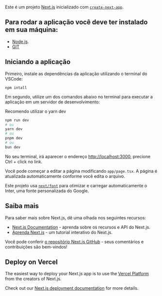 Este é um projeto [Next.js](https://nextjs.org/) inicializado com [`create-next-app`](https://github.com/vercel/next.js/tree/canary/packages/create-next-app).

## Para rodar a aplicação você deve ter instalado em sua máquina:

- [Node.js](https://nodejs.org/pt/learn/getting-started/how-to-install-nodejs).
- [GIT](https://git-scm.com/downloads)

## Iniciando a aplicação

Primeiro, instale as dependências da aplicação 
utilizando o terminal do VSCode:

    npm intall

Em segundo, utilize um dos comandos abaixo no terminal para executar a aplicação em um servidor de desenvolvimento:

Recomendo utilizar o     yarn dev

```bash
npm run dev
# ou
yarn dev
# ou
pnpm dev
# ou
bun dev
```

No seu terminal, irá aparecer o endereço [http://localhost:3000](http://localhost:3000), precione Ctrl + click no link.

Você pode começar a editar a página modificando `app/page.tsx`. A página é atualizada automaticamente conforme você edita o arquivo.

Este projeto usa [`next/font`](https://nextjs.org/docs/basic-features/font-optimization) para otimizar e carregar automaticamente o Inter, uma fonte personalizada do Google.

## Saiba mais

Para saber mais sobre Next.js, dê uma olhada nos seguintes recursos:

- [Next.js Documentation](https://nextjs.org/docs) - aprenda sobre os recursos e API do Next.js.
- [Aprenda Next.js](https://nextjs.org/learn) - um tutorial interativo do Next.js.

Você pode conferir [o repositório Next.js GitHub](https://github.com/vercel/next.js/) - seus comentários e contribuições são bem-vindos!

## Deploy on Vercel

The easiest way to deploy your Next.js app is to use the [Vercel Platform](https://vercel.com/new?utm_medium=default-template&filter=next.js&utm_source=create-next-app&utm_campaign=create-next-app-readme) from the creators of Next.js.

Check out our [Next.js deployment documentation](https://nextjs.org/docs/deployment) for more details.
